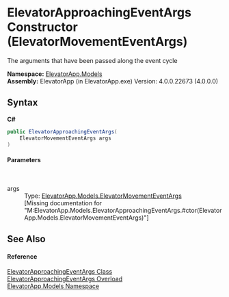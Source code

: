 # ElevatorApproachingEventArgs Constructor (ElevatorMovementEventArgs)
 

The arguments that have been passed along the event cycle

**Namespace:**&nbsp;<a href="N_ElevatorApp_Models">ElevatorApp.Models</a><br />**Assembly:**&nbsp;ElevatorApp (in ElevatorApp.exe) Version: 4.0.0.22673 (4.0.0.0)

## Syntax

**C#**<br />
``` C#
public ElevatorApproachingEventArgs(
	ElevatorMovementEventArgs args
)
```


#### Parameters
&nbsp;<dl><dt>args</dt><dd>Type: <a href="T_ElevatorApp_Models_ElevatorMovementEventArgs">ElevatorApp.Models.ElevatorMovementEventArgs</a><br />\[Missing <param name="args"/> documentation for "M:ElevatorApp.Models.ElevatorApproachingEventArgs.#ctor(ElevatorApp.Models.ElevatorMovementEventArgs)"\]</dd></dl>

## See Also


#### Reference
<a href="T_ElevatorApp_Models_ElevatorApproachingEventArgs">ElevatorApproachingEventArgs Class</a><br /><a href="Overload_ElevatorApp_Models_ElevatorApproachingEventArgs__ctor">ElevatorApproachingEventArgs Overload</a><br /><a href="N_ElevatorApp_Models">ElevatorApp.Models Namespace</a><br />